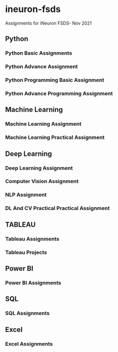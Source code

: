 # ineuron-fsds
Assignments for iNeuron FSDS- Nov 2021

## Python
### Python Basic Assignments
### Python Advance Assignment
### Python Programming Basic Assignment
### Python Advance Programming Assignment



## Machine Learning
### Machine Learning Assignment
### Machine Learning Practical Assignment

## Deep Learning
### Deep Learning Assignment
### Computer Vision Assignment
### NLP Assignment
### DL And CV Practical Practical Assignment

## TABLEAU
### Tableau Assignments
### Tableau Projects

## Power BI
### Power BI Assignments

## SQL
### SQL Assignments

## Excel
### Excel Assignments
